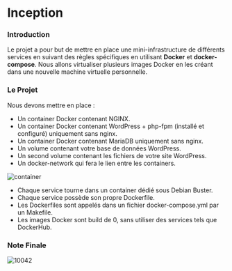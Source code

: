 # Inception

### Introduction
Le projet a pour but de mettre en place une mini-infrastructure de différents services en suivant des règles spécifiques en utilisant **Docker** et **docker-compose**. Nous allons virtualiser plusieurs images Docker en les créant dans une nouvelle machine virtuelle personnelle.

### Le Projet

Nous devons mettre en place :

- Un container Docker contenant NGINX.
- Un container Docker contenant WordPress + php-fpm (installé et configuré) uniquement sans nginx.
- Un container Docker contenant MariaDB uniquement sans nginx.
- Un volume contenant votre base de données WordPress.
- Un second volume contenant les fichiers de votre site WordPress.
- Un docker-network qui fera le lien entre les containers.

![container](https://user-images.githubusercontent.com/52048966/210536272-d778a749-e35b-45f6-9a23-573a59db8a21.jpeg)

- Chaque service tourne dans un container dédié sous Debian Buster.
- Chaque service possède son propre Dockerfile.
- Les Dockerfiles sont appelés dans un fichier docker-compose.yml par un Makefile.
- Les images Docker sont build de 0, sans utiliser des services tels que DockerHub.

### Note Finale
![10042](https://user-images.githubusercontent.com/52048966/113505196-96c57a00-953d-11eb-9be8-a3a58cadf38f.png)


